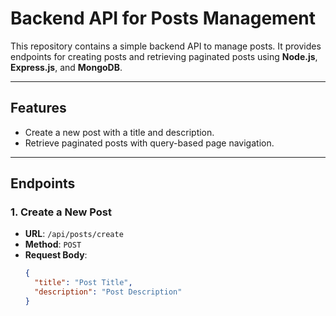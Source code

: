 # Backend API for Posts Management

This repository contains a simple backend API to manage posts. It provides endpoints for creating posts and retrieving paginated posts using **Node.js**, **Express.js**, and **MongoDB**.

---

## **Features**
- Create a new post with a title and description.
- Retrieve paginated posts with query-based page navigation.

---

## **Endpoints**

### 1. **Create a New Post**

- **URL**: `/api/posts/create`  
- **Method**: `POST`  
- **Request Body**:
  ```json
  {
    "title": "Post Title",
    "description": "Post Description"
  }
